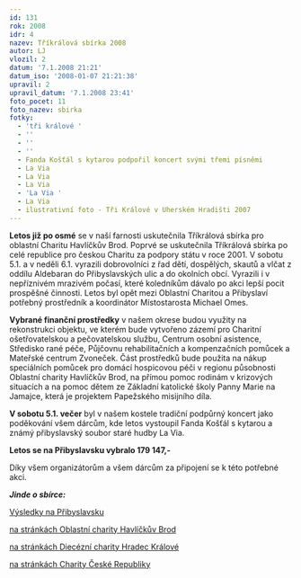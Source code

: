 ```yaml
---
id: 131
rok: 2008
idr: 4
nazev: Tříkrálová sbírka 2008
autor: LJ
vlozil: 2
datum: '7.1.2008 21:21'
datum_iso: '2008-01-07 21:21:38'
upravil: 2
upravil_datum: '7.1.2008 23:41'
foto_pocet: 11
foto_nazev: sbirka
fotky:
  - 'tři králové '
  - ''
  - ''
  - ''
  - Fanda Košťál s kytarou podpořil koncert svými třemi písněmi
  - La Via
  - La Via
  - La Via
  - 'La Via '
  - La Via
  - ilustrativní foto - Tři Králové v Uherském Hradišti 2007
---
```

<!-- Generated by XStandard version 2.0.0.0 on 2008-01-07T23:43:42 -->

<p><strong>Letos již po osmé</strong> se v naší farnosti uskutečnila Tříkrálová sbírka pro oblastní Charitu Havlíčkův Brod. Poprvé se uskutečnila Tříkrálová sbírka po celé republice pro českou Charitu za podpory státu v roce 2001. V sobotu 5.1. a v neděli 6.1. vyrazili dobrovolníci z řad dětí, dospělých, skautů a vlčat z oddílu Aldebaran do Přibyslavských ulic a do okolních obcí. Vyrazili i v nepříznivém mrazivém počasí, které koledníkům dávalo po akci lepší pocit prospěšné činnosti. Letos byl opět mezi Oblastní Charitou a Přibyslaví potřebný prostředník a koordinátor Místostarosta Michael Omes.</p>
<p><strong>Vybrané finanční prostředky</strong> v našem okrese budou využity na rekonstrukci objektu, ve kterém bude vytvořeno zázemí pro Charitní ošetřovatelskou a pečovatelskou službu, Centrum osobní asistence, Středisko rané péče, Půjčovnu rehabilitačních a kompenzačních pomůcek a Mateřské centrum Zvoneček. Část prostředků bude použita na nákup speciálních pomůcek pro domácí hospicovou péči v regionu působnosti Oblastní charity Havlíčkův Brod, na přímou pomoc rodinám v krizových situacích a na pomoc dětem ze Základní katolické školy Panny Marie na Jamajce, která je projektem Papežského misijního díla.</p>
<p><strong>V sobotu 5.1. večer</strong> byl v našem kostele tradiční podpůrný koncert jako poděkování všem dárcům, kde letos vystoupil Fanda Košťál s kytarou a známý přibyslavský soubor staré hudby La Via.</p>
<p><strong>Letos se na Přibyslavsku vybralo 179 147,-</strong></p>
<p>Díky všem organizátorům a všem dárcům za připojení se k této potřebné akci.</p>
<p><strong><em>Jinde o sbírce:</em></strong></p>
<p><a href="http://www.pribyslav.cz/vismo/dokumenty2.asp?id_org=13569&amp;id=57925" onclick="window.open(this.href);return false;" onkeypress="window.open(this.href);return false;">Výsledky na Přibyslavsku</a></p>
<p><a href="http://www.charitahb.cz/tiskove-zpravy/37-tiskove-zpravy/108-zitra-zacne-v-nasich-vikariatech-trikralova-sbirka-2008.html" onclick="window.open(this.href);return false;" onkeypress="window.open(this.href);return false;">na stránkách Oblastní charity Havlíčkův Brod</a></p>
<p><a href="http://www.hk.charita.cz/tsb.php" onclick="window.open(this.href);return false;" onkeypress="window.open(this.href);return false;">na stránkách Diecézní charity Hradec Králové</a></p>
<p><a href="http://www.charita.cz/article.asp?nArticleID=479&amp;nLanguageID=1" onclick="window.open(this.href);return false;" onkeypress="window.open(this.href);return false;">na stránkách Charity České Republiky</a></p>
<p> </p>
